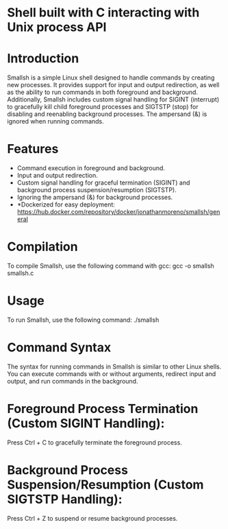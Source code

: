 # Shell built with C interacting with Unix process API

# Introduction

Smallsh is a simple Linux shell designed to handle commands by creating new processes. It provides support for input and output redirection, as well as the ability to
run commands in both foreground and background. Additionally, Smallsh includes custom signal handling for SIGINT (interrupt) to gracefully kill child foreground processes
and SIGTSTP (stop) for disabling and reenabling background processes. The ampersand (&) is ignored when running commands.

# Features

* Command execution in foreground and background.
* Input and output redirection.
* Custom signal handling for graceful termination (SIGINT) and background process suspension/resumption (SIGTSTP).
* Ignoring the ampersand (&) for background processes.
* *Dockerized for easy deployment: https://hub.docker.com/repository/docker/jonathanmoreno/smallsh/general

# Compilation

To compile Smallsh, use the following command with gcc:
gcc -o smallsh smallsh.c

# Usage

To run Smallsh, use the following command:
./smallsh

# Command Syntax

The syntax for running commands in Smallsh is similar to other Linux shells. You can execute commands with or without arguments, redirect input and output, and run commands in 
the background.

# Foreground Process Termination (Custom SIGINT Handling):

Press Ctrl + C to gracefully terminate the foreground process.

# Background Process Suspension/Resumption (Custom SIGTSTP Handling):

Press Ctrl + Z to suspend or resume background processes.
